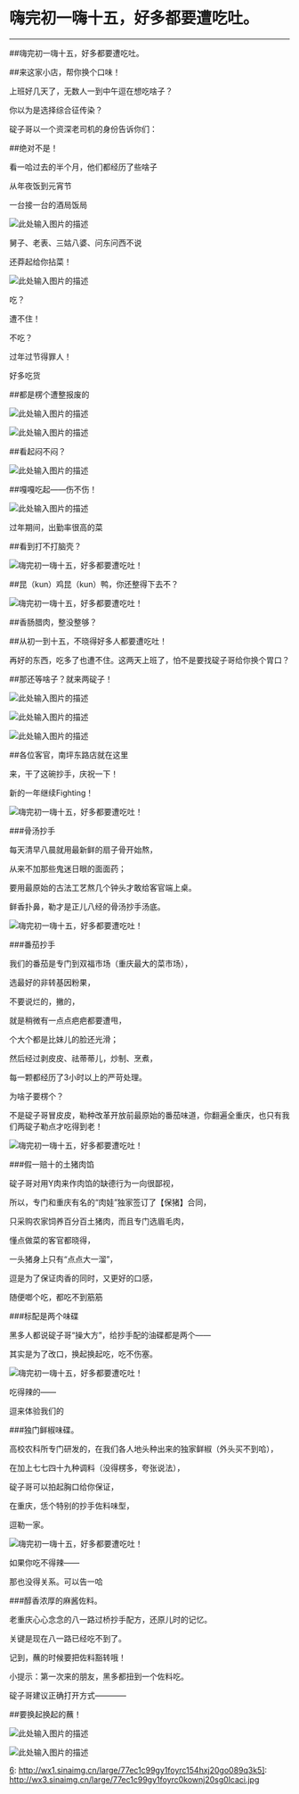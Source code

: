 ﻿# 嗨完初一嗨十五，好多都要遭吃吐。


---

##嗨完初一嗨十五，好多都要遭吃吐。

##来这家小店，帮你换个口味！


上班好几天了，无数人一到中午逗在想吃啥子？

你以为是选择综合征传染？

碇子哥以一个资深老司机的身份告诉你们：

##绝对不是！

看一哈过去的半个月，他们都经历了些啥子

从年夜饭到元宵节

一台接一台的酒局饭局

![此处输入图片的描述][1]

舅子、老表、三姑八婆、问东问西不说

还莽起给你拈菜！

![此处输入图片的描述][2]

吃？

遭不住！

不吃？

过年过节得罪人！

好多吃货

##都是楞个遭整报废的

![此处输入图片的描述][3]

![此处输入图片的描述][4]

##看起闷不闷？

![此处输入图片的描述][5]

##嘎嘎吃起——伤不伤！

![此处输入图片的描述][6]

过年期间，出勤率很高的菜

##看到打不打脑壳？

![嗨完初一嗨十五，好多都要遭吃吐！][7]

##昆（kun）鸡昆（kun）鸭，你还整得下去不？

![嗨完初一嗨十五，好多都要遭吃吐！][8]

##香肠腊肉，整没整够？

##从初一到十五，不晓得好多人都要遭吃吐！

再好的东西，吃多了也遭不住。这两天上班了，怕不是要找碇子哥给你换个胃口？

##那还等啥子？就来两碇子！
  
![此处输入图片的描述][9]

![此处输入图片的描述][10]

![此处输入图片的描述][11]

##各位客官，南坪东路店就在这里

来，干了这碗抄手，庆祝一下！

新的一年继续Fighting！
 
![嗨完初一嗨十五，好多都要遭吃吐！][12]

###骨汤抄手

每天清早八晨就用最新鲜的扇子骨开始熬，

从来不加那些鬼迷日眼的面面药；

要用最原始的古法工艺熬几个钟头才敢给客官端上桌。

鲜香扑鼻，勒才是正儿八经的骨汤抄手汤底。

![嗨完初一嗨十五，好多都要遭吃吐！][13]

###番茄抄手

我们的番茄是专门到双福市场（重庆最大的菜市场），

选最好的非转基因粉果，

不要说烂的，撇的，

就是稍微有一点点疤疤都要遭甩，

个大个都是比妹儿的脸还光滑；

然后经过剥皮皮、祛蒂蒂儿，炒制、烹煮，

每一颗都经历了3小时以上的严苛处理。

为啥子要楞个？

不是碇子哥冒皮皮，勒种改革开放前最原始的番茄味道，你翻遍全重庆，也只有我们两碇子勒点才吃得到老！

![嗨完初一嗨十五，好多都要遭吃吐！][14]

###假一赔十的土猪肉馅

碇子哥对用Y肉来作肉馅的缺德行为一向很鄙视，

所以，专门和重庆有名的“肉娃”独家签订了【保猪】合同，

只采购农家饲养百分百土猪肉，而且专门选眉毛肉，

懂点做菜的客官都晓得，

一头猪身上只有“点点大一溜”，

逗是为了保证肉香的同时，又更好的口感，

随便啷个吃，都吃不到筋筋
 

###标配是两个味碟

黑多人都说碇子哥“操大方”，给抄手配的油碟都是两个——

其实是为了改口，换起换起吃，吃不伤塞。

![嗨完初一嗨十五，好多都要遭吃吐！][15]

吃得辣的——

逗来体验我们的

###独门鲜椒味碟。

高校农科所专门研发的，在我们各人地头种出来的独家鲜椒（外头买不到哈），

在加上七七四十九种调料（没得楞多，夸张说法），

碇子哥可以拍起胸口给你保证，

在重庆，恁个特别的抄手佐料味型，

逗勒一家。

![嗨完初一嗨十五，好多都要遭吃吐！][16]

如果你吃不得辣——

那也没得关系。可以告一哈

###醇香浓厚的麻酱佐料。

老重庆心心念念的八一路过桥抄手配方，还原儿时的记忆。

关键是现在八一路已经吃不到了。

记到，蘸的时候要把佐料豁转哦！


小提示：第一次来的朋友，黑多都扭到一个佐料吃。

碇子哥建议正确打开方式————

##要换起换起的蘸！

![此处输入图片的描述][17]

![此处输入图片的描述][18]


  [6]: http://wx1.sinaimg.cn/large/77ec1c99gy1foyrc154hxj20go089q3k5]: http://wx3.sinaimg.cn/large/77ec1c99gy1foyrc0kownj20sg0lcaci.jpg


  [1]: http://wx1.sinaimg.cn/large/77ec1c99gy1foyrbxzd4oj20zk0m8n08.jpg
  [2]: http://wx3.sinaimg.cn/large/77ec1c99gy1foyrbylky5j20et08cmxh.jpg
  [3]: http://wx2.sinaimg.cn/large/77ec1c99gy1foyrbzcwo2j2076064jrd.jpg
  [4]: http://wx4.sinaimg.cn/large/77ec1c99gy1foyrbzwxpvj20go0b13zm.jpg
  [5]: http://wx3.sinaimg.cn/large/77ec1c99gy1foyrc0kownj20sg0lcaci.jpg
  [6]: http://wx1.sinaimg.cn/large/77ec1c99gy1foyrc154hxj20go089q3k.jpg
  [7]: http://wx3.sinaimg.cn/large/77ec1c99gy1foyrc2e242j20dw099aag.jpg
  [8]: http://wx2.sinaimg.cn/large/77ec1c99gy1foyrc311kkj20lo0eftby.jpg
  [9]: http://wx4.sinaimg.cn/large/77ec1c99gy1foyrc3jlerj20z70aw40d.jpg
  [10]: http://wx4.sinaimg.cn/large/77ec1c99gy1foyrc4qfbwj20z90s0jv0.jpg
  [11]: http://wx4.sinaimg.cn/large/77ec1c99gy1foyrc46z3jj20z90ip451.jpg
  [12]: http://wx1.sinaimg.cn/large/77ec1c99gy1foyrc5anxjj20m80v9dja.jpg
  [13]: http://wx2.sinaimg.cn/large/77ec1c99gy1foyrc6imkmj20m80v9n0h.jpg
  [14]: http://wx4.sinaimg.cn/large/77ec1c99gy1foyrc9xy51j20t60o44cp.jpg
  [15]: http://wx3.sinaimg.cn/large/77ec1c99gy1foyrcbzuf5j20m80m8n0p.jpg
  [16]: http://wx1.sinaimg.cn/large/77ec1c99gy1foyrcdsqzhj20m80m8gpl.jpg
  [17]: http://wx1.sinaimg.cn/large/77ec1c99gy1foyrcfehcdj20m80heaco.jpg
  [18]: http://wx3.sinaimg.cn/large/77ec1c99gy1foyrchh180j20m814879r.jpg